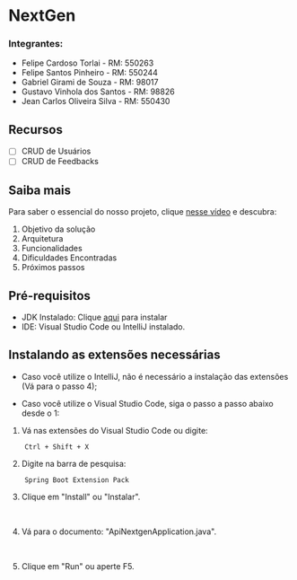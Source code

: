 # NextGen

### Integrantes:
- Felipe Cardoso Torlai - RM: 550263
- Felipe Santos Pinheiro - RM: 550244
- Gabriel Girami de Souza - RM: 98017
- Gustavo Vinhola dos Santos - RM: 98826
- Jean Carlos Oliveira Silva - RM: 550430

## Recursos

- [ ] CRUD de Usuários
- [ ] CRUD de Feedbacks

## Saiba mais

Para saber o essencial do nosso projeto, clique <a href="https://youtu.be/7AmaUS82GLU">nesse vídeo</a> e descubra:
1. Objetivo da solução
2. Arquitetura
3. Funcionalidades
4. Dificuldades Encontradas
5. Próximos passos

## Pré-requisitos

- JDK Instalado: Clique <a href="https://www.oracle.com/java/technologies/downloads/">aqui</a> para instalar
- IDE: Visual Studio Code ou IntelliJ instalado.

## Instalando as extensões necessárias

- Caso você utilize o IntelliJ, não é necessário a instalação das extensões (Vá para o passo 4);

- Caso você utilize o Visual Studio Code, siga o passo a passo abaixo desde o 1:

1. Vá nas extensões do Visual Studio Code ou digite:
```
    Ctrl + Shift + X
```
2. Digite na barra de pesquisa: 
```
    Spring Boot Extension Pack
```
3. Clique em "Install" ou "Instalar".

<br/>

4. Vá para o documento: "ApiNextgenApplication.java".

<br/>

5. Clique em "Run" ou aperte F5.

<br/>

